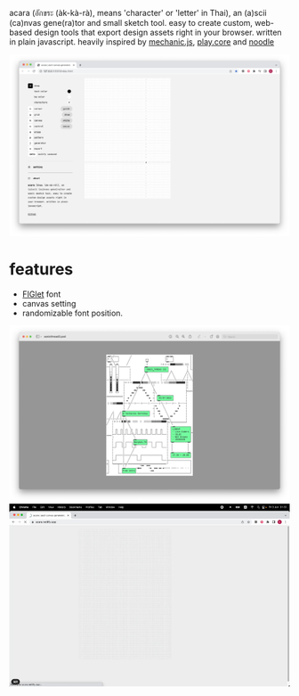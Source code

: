 acara (อักขระ (àk-kà-rà), means 'character' or 'letter' in Thai), an (a)scii (ca)nvas gene(ra)tor and small sketch tool. easy to create custom, web-based design tools that export design assets right in your browser. written in plain javascript. heavily inspired by [mechanic.js](https://mechanic.design/#), [play.core](https://github.com/ertdfgcvb/play.core) and [noodle](https://github.com/hundredrabbits/Noodle) 

![image 1](/media/images/acara/ss3.png)

# features
- [FIGlet](https://github.com/patorjk/figlet.js) font
- canvas setting 
- randomizable font position.

![image 1](/media/images/acara/02.png)
![image 1](/media/images/acara/03.gif)